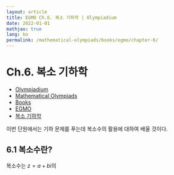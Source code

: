 ```yaml
---
layout: article
title: EGMO Ch.6. 복소 기하학 | Olympiadium
date: 2022-01-01
mathjax: true
lang: ko
permalink: /mathematical-olympiads/books/egmo/chapter-6/
---
```

# Ch.6. 복소 기하학

<ul class="breadcrumb">
	<li><a href="{{ site.homeurl }}">Olympiadium</a></li> 
	<li><a href="{{ site.homeurl }}mathematical-olympiads/">Mathematical Olympiads</a></li>
	<li><a href="{{ site.homeurl }}mathematical-olympiads/books/">Books</a></li>
	<li><a href="{{ site.homeurl }}mathematical-olympiads/books/egmo/">EGMO</a></li>
	<li><a href="{{ site.homeurl }}mathematical-olympiads/books/egmo/chapter-6">복소 기하학</a></li>
</ul>

이번 단원에서는 기하 문제를 푸는데 복소수의 활용에 대하여 배울 것이다. 

## 6.1 복소수란?
복소수는 $z=a+bi$의 

